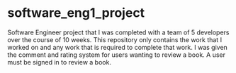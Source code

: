 # software_eng1_project
Software Engineer project that I was completed with a team of 5 developers over the course of 10 weeks. This repository only contains the work that I worked on and any work that is required to complete that work. I was given the comment and rating system for users wanting to review a book. A user must be signed in to review a book.
